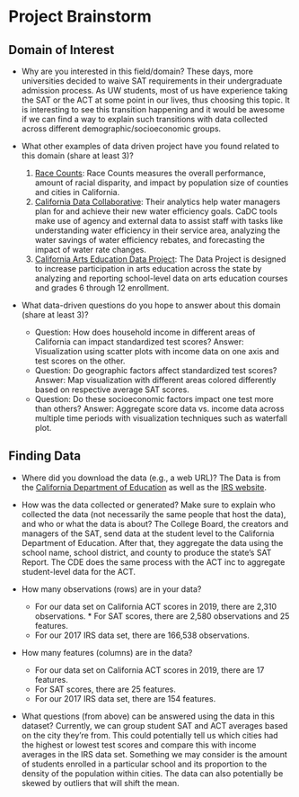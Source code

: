 # Project Brainstorm

## Domain of  Interest
* Why are you interested in this field/domain?
These days, more universities decided to waive SAT requirements in their undergraduate admission process. As UW students, most of us have experience taking the SAT or the ACT at some point in our lives, thus choosing this topic. It is interesting to see this transition happening and it would be awesome if we can find a way to explain such transitions with data collected across different demographic/socioeconomic groups.

* What other examples of data driven project have you found related to this domain (share at least 3)?
  1. [Race Counts](https://www.racecounts.org/): Race Counts measures the overall performance, amount of racial disparity, and impact by population size of counties and cities in California.
  2. [California Data Collaborative](http://californiadatacollaborative.org/
    ): Their analytics help water managers plan for and achieve their new water efficiency goals. CaDC tools make use of agency and external data to assist staff with tasks like understanding water efficiency in their service area, analyzing the water savings of water efficiency rebates, and forecasting the impact of water rate changes.
  3. [California Arts Education Data Project](https://www.lacountyartsedcollective.org/models-resources/resources/california-arts-education-data-project): The Data  Project is designed to increase participation in arts education across the state by analyzing and reporting school-level data on arts education courses and grades 6 through 12 enrollment.

* What data-driven questions do you hope to answer about this domain (share at least 3)?
  * Question: How does household income in different areas of California can impact standardized test scores?
  Answer: Visualization using scatter plots with income data on one axis and test scores on the other.
  * Question: Do geographic factors affect standardized test scores?
  Answer: Map visualization with different areas colored differently based on respective average SAT scores.
  * Question: Do these socioeconomic factors impact one test more than others?
  Answer: Aggregate score data vs. income data across multiple time periods with visualization techniques such as waterfall plot.



## Finding Data
* Where did you download the data (e.g., a web URL)?
The Data is from the [California Department of Education](https://www.cde.ca.gov/ds/sp/ai/) as well as the [IRS website](https://www.irs.gov/statistics/soi-tax-stats-individual-income-tax-statistics-2017-zip-code-data-soi).

* How was the data collected or generated? Make sure to explain who collected the data (not necessarily the same people that host the data), and who or what the data is about?
The College Board, the creators and managers of the SAT, send data at the student level to the California Department of Education. After that, they aggregate the data using the school name, school district, and county to produce the state’s SAT Report. The CDE does the same process with the ACT inc to aggregate student-level data for the ACT.

* How many observations (rows) are in your data?
  * For our data set on California ACT scores in 2019, there are 2,310 observations. * For SAT scores, there are 2,580 observations and 25 features.  
  * For our 2017 IRS data set, there are 166,538 observations.

* How many features (columns) are in the data?
  * For our data set on California ACT scores in 2019, there are 17 features.
  * For SAT scores, there are 25 features.  
  * For our 2017 IRS data set, there are 154 features.

* What questions (from above) can be answered using the data in this dataset?
Currently, we can group student  SAT and ACT averages based on the city they’re from. This could potentially tell us which cities had the highest or lowest test scores and compare this with income averages in the IRS data set. Something we may consider is the amount of students enrolled in a particular school and its proportion to the  density of the population within cities. The data can also potentially be skewed by outliers that will shift the mean.
